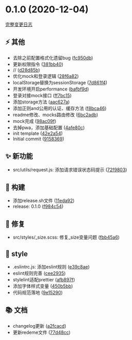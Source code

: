 <a name="0.1.0"></a>

# 0.1.0 (2020-12-04)
[完整变更日志](https://github.com/GATING/vue-template/compare/9158369...v0.1.0)

## ⚡ 其他

* 去除之前配置格式化遗留bug ([fc950db](https://github.com/GATING/vue-template/commit/fc950db))
* 更新权限指令 ([381bb40](https://github.com/GATING/vue-template/commit/381bb40))
* // ([d28d85b](https://github.com/GATING/vue-template/commit/d28d85b))
* 优化mock和登录逻辑 ([28f6a82](https://github.com/GATING/vue-template/commit/28f6a82))
* localStorage替换为sessionStorage ([7d861f4](https://github.com/GATING/vue-template/commit/7d861f4))
* 开发环境开启performance ([bafbf9d](https://github.com/GATING/vue-template/commit/bafbf9d))
* 登录对接mock接口 ([ff7bc15](https://github.com/GATING/vue-template/commit/ff7bc15))
* 添加storage方法 ([aac627a](https://github.com/GATING/vue-template/commit/aac627a))
* 添加正则and公用的认证、缓存方法 ([f8bca46](https://github.com/GATING/vue-template/commit/f8bca46))
* readme修改、mocks路由修改 ([6bc2adb](https://github.com/GATING/vue-template/commit/6bc2adb))
* mock完成 ([98ac09f](https://github.com/GATING/vue-template/commit/98ac09f))
* 去掉pwa，添加基础配置 ([4afe80c](https://github.com/GATING/vue-template/commit/4afe80c))
* init template ([42e2a54](https://github.com/GATING/vue-template/commit/42e2a54))
* Initial commit ([9158369](https://github.com/GATING/vue-template/commit/9158369))

## ✨ 新功能

* src/utils/request.js: 添加请求错误状态码提示 ([72f9803](https://github.com/GATING/vue-template/commit/72f9803))

## 🎫 构建

* 添加release.sh文件 ([11eda92](https://github.com/GATING/vue-template/commit/11eda92))
* release: 0.1.0 ([f984c54](https://github.com/GATING/vue-template/commit/f984c54))

## 🐞 修复

* src/styles/_size.scss: 修复_size变量问题 ([fbb45a6](https://github.com/GATING/vue-template/commit/fbb45a6))

## 💅 style

* .eslintrc.js: 添加eslint规则 ([e39c8ae](https://github.com/GATING/vue-template/commit/e39c8ae))
* eslint规则完善 ([cee2935](https://github.com/GATING/vue-template/commit/cee2935))
* stylelint适配prettier ([afb897f](https://github.com/GATING/vue-template/commit/afb897f))
* 添加字体样式变量 ([450b5bb](https://github.com/GATING/vue-template/commit/450b5bb))
* 代码规范落地 ([9e15290](https://github.com/GATING/vue-template/commit/9e15290))

## 📚 文档

* changelog更新 ([a2fcacd](https://github.com/GATING/vue-template/commit/a2fcacd))
* 更新redeme文件 ([77d48cc](https://github.com/GATING/vue-template/commit/77d48cc))
